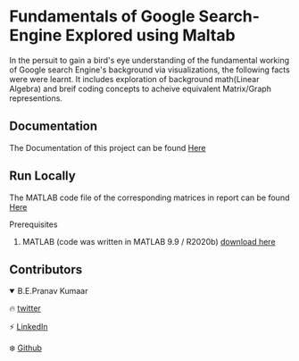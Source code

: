 
# Fundamentals of Google Search-Engine Explored using Maltab

In the persuit to gain a bird's eye understanding of the fundamental working of Google search Engine's background via visualizations, the following facts were were learnt. It includes exploration of background math(Linear Algebra) and breif coding concepts to acheive equivalent Matrix/Graph representions.

  
## Documentation

The Documentation of this project can be found [Here](https://github.com/genpranav/Fundamentals-of-Google-Search-Engine/blob/main/Report.pdf)

  
## Run Locally


The MATLAB code file of the corresponding matrices in report can be found [Here](https://github.com/genpranav/Fundamentals-of-Google-Search-Engine/blob/main/demo.mlx)


Prerequisites


1. MATLAB (code was written in MATLAB 9.9 / R2020b)
[download here](https://in.mathworks.com/downloads/web_downloads/)




## Contributors

<details open>
<summary>B.E.Pranav Kumaar</summary>

:fire: [twitter](https://twitter.com/bepranavkumaar1)

:zap: [LinkedIn](https://www.linkedin.com/in/pranav-kumaar/)

:snowflake: [Github](https://github.com/genpranav)

</details>
